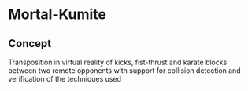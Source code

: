# Mortal-Kumite
## Concept

Transposition in virtual reality of kicks, fist-thrust and karate blocks between two remote opponents with support for collision detection and verification of the techniques used
